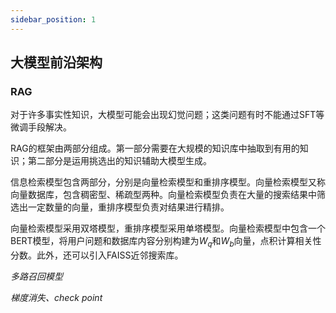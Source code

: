 ```yaml
---
sidebar_position: 1
---
```


## 大模型前沿架构

### RAG

对于许多事实性知识，大模型可能会出现幻觉问题；这类问题有时不能通过SFT等微调手段解决。  

RAG的框架由两部分组成。第一部分需要在大规模的知识库中抽取到有用的知识；第二部分是运用挑选出的知识辅助大模型生成。

信息检索模型包含两部分，分别是向量检索模型和重排序模型。向量检索模型又称向量数据库，包含稠密型、稀疏型两种。向量检索模型负责在大量的搜索结果中筛选出一定数量的向量，重排序模型负责对结果进行精排。

向量检索模型采用双塔模型，重排序模型采用单塔模型。向量检索模型中包含一个BERT模型，将用户问题和数据库内容分别构建为$W_q$和$W_b$向量，点积计算相关性分数。此外，还可以引入FAISS近邻搜索库。

*多路召回模型*

*梯度消失、check point*

###

###

###
